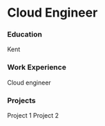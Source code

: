 # Cloud Engineer

### Education
Kent

### Work Experience
Cloud engineer

### Projects
Project 1
Project 2
